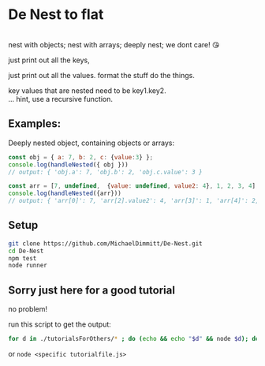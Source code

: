 # De Nest to flat
<br>nest with objects; nest with arrays; deeply nest; we dont care! 😘  </br>

just print out all the keys, 

just print out all the values. format the stuff do the things.

key values that are nested need to be key1.key2.
<br>... hint, use a recursive function.</br>

## Examples: 
Deeply nested object, containing objects or arrays:
```javascript
const obj = { a: 7, b: 2, c: {value:3} };
console.log(handleNested({ obj }))
// output: { 'obj.a': 7, 'obj.b': 2, 'obj.c.value': 3 }

const arr = [7, undefined,  {value: undefined, value2: 4}, 1, 2, 3, 4];
console.log(handleNested({arr}))
// output: { 'arr[0]': 7, 'arr[2].value2': 4, 'arr[3]': 1, 'arr[4]': 2, 'arr[5]': 3, 'arr[6]': 4 }
```



## Setup
```bash
git clone https://github.com/MichaelDimmitt/De-Nest.git
cd De-Nest
npm test
node runner
```
## Sorry <User> just here for a good tutorial
no problem!

run this script to get the output:
```bash 
for d in ./tutorialsForOthers/* ; do (echo && echo "$d" && node $d); done
```

or `node <specific tutorialfile.js>`

